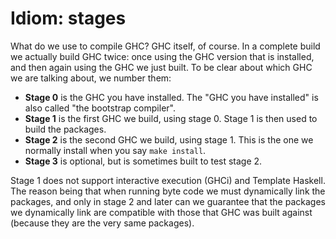 # Idiom: stages



What do we use to compile GHC?  GHC itself, of course.  In a complete build we actually build GHC twice: once using the GHC version that is installed, and then again using the GHC we just built.  To be clear about which GHC we are talking about, we number them:


- **Stage 0** is the GHC you have installed.  The "GHC you have installed" is also called "the bootstrap compiler".
- **Stage 1** is the first GHC we build, using stage 0.  Stage 1 is then used to build the packages.
- **Stage 2** is the second GHC we build, using stage 1.  This is the one we normally install when you say `make install`.
- **Stage 3** is optional, but is sometimes built to test stage 2.


Stage 1 does not support interactive execution (GHCi) and Template Haskell.  The reason being that when running byte code we must dynamically link the packages, and only in stage 2 and later can we guarantee that the packages we dynamically link are compatible with those that GHC was built against (because they are the very same packages).


